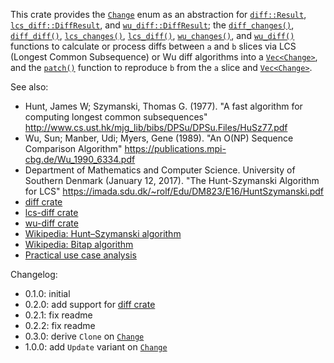 This crate provides the [`Change`] enum as an abstraction for [`diff::Result`],
[`lcs_diff::DiffResult`], and [`wu_diff::DiffResult`]; the [`diff_changes()`], [`diff_diff()`],
[`lcs_changes()`], [`lcs_diff()`], [`wu_changes()`], and [`wu_diff()`] functions to calculate or
process diffs between `a` and `b` slices via LCS (Longest Common Subsequence) or Wu diff algorithms
into a [`Vec<Change>`], and the [`patch()`] function to reproduce `b` from the `a` slice and
[`Vec<Change>`].

See also:

* Hunt, James W; Szymanski, Thomas G. (1977). "A fast algorithm for computing longest common
  subsequences" <http://www.cs.ust.hk/mjg_lib/bibs/DPSu/DPSu.Files/HuSz77.pdf>
* Wu, Sun; Manber, Udi; Myers, Gene (1989). "An O(NP) Sequence Comparison Algorithm"
  <https://publications.mpi-cbg.de/Wu_1990_6334.pdf>
* Department of Mathematics and Computer Science. University of Southern Denmark
  (January 12, 2017). "The Hunt-Szymanski Algorithm for LCS"
  <https://imada.sdu.dk/~rolf/Edu/DM823/E16/HuntSzymanski.pdf>
* [diff crate](https://crates.io/crates/diff)
* [lcs-diff crate](https://crates.io/crates/lcs-diff)
* [wu-diff crate](https://crates.io/crates/wu-diff)
* [Wikipedia: Hunt–Szymanski algorithm](https://en.wikipedia.org/wiki/Hunt%E2%80%93Szymanski_algorithm)
* [Wikipedia: Bitap algorithm](https://en.wikipedia.org/wiki/Bitap_algorithm)
* [Practical use case analysis](https://github.com/bokuweb/wu-diff-rs/issues/7)

Changelog:

* 0.1.0: initial
* 0.2.0: add support for [diff crate](https://crates.io/crates/diff)
* 0.2.1: fix readme
* 0.2.2: fix readme
* 0.3.0: derive `Clone` on [`Change`]
* 1.0.0: add `Update` variant on [`Change`]

[`Change`]: https://docs.rs/slice-diff-patch/latest/slice_diff_patch/enum.Change.html
[`diff_changes()`]: https://docs.rs/slice-diff-patch/latest/slice_diff_patch/fn.lcs_changes.html
[`diff::Result`]: https://docs.rs/lcs-diff/latest/lcs_diff/enum.DiffResult.html
[`diff_diff()`]: https://docs.rs/slice-diff-patch/latest/slice_diff_patch/fn.lcs_diff.html
[`lcs_changes()`]: https://docs.rs/slice-diff-patch/latest/slice_diff_patch/fn.lcs_changes.html
[`lcs_diff::DiffResult`]: https://docs.rs/lcs-diff/latest/lcs_diff/enum.DiffResult.html
[`lcs_diff()`]: https://docs.rs/slice-diff-patch/latest/slice_diff_patch/fn.lcs_diff.html
[`patch()`]: https://docs.rs/slice-diff-patch/latest/slice_diff_patch/fn.patch.html
[`Vec<Change>`]: https://doc.rust-lang.org/1.58.1/alloc/vec/struct.Vec.html
[`wu_changes()`]: https://docs.rs/slice-diff-patch/latest/slice_diff_patch/fn.wu_changes.html
[`wu_diff::DiffResult`]: https://docs.rs/wu-diff/latest/wu_diff/enum.DiffResult.html
[`wu_diff()`]: https://docs.rs/slice-diff-patch/latest/slice_diff_patch/fn.wu_diff.html


